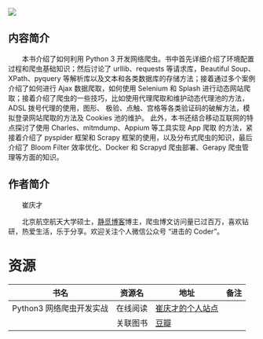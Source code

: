 ![](http://img3m2.ddimg.cn/48/25/25249602-1_u_3.jpg)

## 内容简介

　　本书介绍了如何利用 Python 3 开发网络爬虫。书中首先详细介绍了环境配置过程和爬虫基础知识；然后讨论了 urllib、requests 等请求库，Beautiful Soup、XPath、pyquery 等解析库以及文本和各类数据库的存储方法；接着通过多个案例介绍了如何进行 Ajax 数据爬取，如何使用 Selenium 和 Splash 进行动态网站爬取；接着介绍了爬虫的一些技巧，比如使用代理爬取和维护动态代理池的方法，ADSL 拨号代理的使用，图形、 极验、点触、宫格等各类验证码的破解方法，模拟登录网站爬取的方法及 Cookies 池的维护。 此外，本书还结合移动互联网的特点探讨了使用 Charles、mitmdump、Appium 等工具实现 App 爬取 的方法，紧接着介绍了 pyspider 框架和 Scrapy 框架的使用，以及分布式爬虫的知识，最后介绍了 Bloom Filter 效率优化、Docker 和 Scrapyd 爬虫部署、Gerapy 爬虫管理等方面的知识。

## 作者简介

　　崔庆才

　　北京航空航天大学硕士，[静觅博客](https://cuiqingcai.com/)博主，爬虫博文访问量已过百万，喜欢钻研，热爱生活，乐于分享。欢迎关注个人微信公众号 “进击的 Coder”。

# 资源

|书名|资源名|地址|备注|
|---|---|---|---|
|Python3 网络爬虫开发实战|在线阅读|[崔庆才的个人站点]([https://github.com/wesm/pydata-book](https://python3webspider.cuiqingcai.com/))||
||关联图书|[豆瓣](https://book.douban.com/subject/30175598/)||
